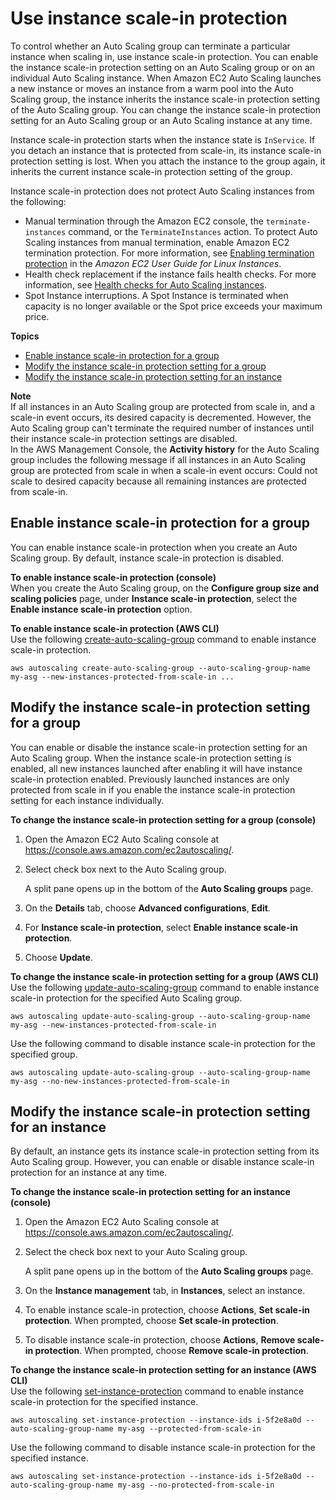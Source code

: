 # Use instance scale\-in protection<a name="ec2-auto-scaling-instance-protection"></a>

To control whether an Auto Scaling group can terminate a particular instance when scaling in, use instance scale\-in protection\. You can enable the instance scale\-in protection setting on an Auto Scaling group or on an individual Auto Scaling instance\. When Amazon EC2 Auto Scaling launches a new instance or moves an instance from a warm pool into the Auto Scaling group, the instance inherits the instance scale\-in protection setting of the Auto Scaling group\. You can change the instance scale\-in protection setting for an Auto Scaling group or an Auto Scaling instance at any time\.

Instance scale\-in protection starts when the instance state is `InService`\. If you detach an instance that is protected from scale\-in, its instance scale\-in protection setting is lost\. When you attach the instance to the group again, it inherits the current instance scale\-in protection setting of the group\.

Instance scale\-in protection does not protect Auto Scaling instances from the following:
+ Manual termination through the Amazon EC2 console, the `terminate-instances` command, or the `TerminateInstances` action\. To protect Auto Scaling instances from manual termination, enable Amazon EC2 termination protection\. For more information, see [Enabling termination protection](https://docs.aws.amazon.com/AWSEC2/latest/UserGuide/terminating-instances.html#Using_ChangingDisableAPITermination) in the *Amazon EC2 User Guide for Linux Instances*\.
+ Health check replacement if the instance fails health checks\. For more information, see [Health checks for Auto Scaling instances](ec2-auto-scaling-health-checks.md)\.
+ Spot Instance interruptions\. A Spot Instance is terminated when capacity is no longer available or the Spot price exceeds your maximum price\. 

**Topics**
+ [Enable instance scale\-in protection for a group](#instance-protection-group)
+ [Modify the instance scale\-in protection setting for a group](#instance-protection-modify)
+ [Modify the instance scale\-in protection setting for an instance](#instance-protection-instance)

**Note**  
If all instances in an Auto Scaling group are protected from scale in, and a scale\-in event occurs, its desired capacity is decremented\. However, the Auto Scaling group can't terminate the required number of instances until their instance scale\-in protection settings are disabled\.   
In the AWS Management Console, the **Activity history** for the Auto Scaling group includes the following message if all instances in an Auto Scaling group are protected from scale in when a scale\-in event occurs: Could not scale to desired capacity because all remaining instances are protected from scale\-in\.

## Enable instance scale\-in protection for a group<a name="instance-protection-group"></a>

You can enable instance scale\-in protection when you create an Auto Scaling group\. By default, instance scale\-in protection is disabled\.

**To enable instance scale\-in protection \(console\)**  
When you create the Auto Scaling group, on the **Configure group size and scaling policies** page, under **Instance scale\-in protection**, select the **Enable instance scale\-in protection** option\.

**To enable instance scale\-in protection \(AWS CLI\)**  
Use the following [create\-auto\-scaling\-group](https://docs.aws.amazon.com/cli/latest/reference/autoscaling/create-auto-scaling-group.html) command to enable instance scale\-in protection\.

```
aws autoscaling create-auto-scaling-group --auto-scaling-group-name my-asg --new-instances-protected-from-scale-in ...
```

## Modify the instance scale\-in protection setting for a group<a name="instance-protection-modify"></a>

You can enable or disable the instance scale\-in protection setting for an Auto Scaling group\. When the instance scale\-in protection setting is enabled, all new instances launched after enabling it will have instance scale\-in protection enabled\. Previously launched instances are only protected from scale in if you enable the instance scale\-in protection setting for each instance individually\.

**To change the instance scale\-in protection setting for a group \(console\)**

1. Open the Amazon EC2 Auto Scaling console at [https://console\.aws\.amazon\.com/ec2autoscaling/](https://console.aws.amazon.com/ec2autoscaling/)\.

1. Select check box next to the Auto Scaling group\.

   A split pane opens up in the bottom of the **Auto Scaling groups** page\.

1. On the **Details** tab, choose **Advanced configurations**, **Edit**\.

1. For **Instance scale\-in protection**, select **Enable instance scale\-in protection**\.

1. Choose **Update**\.

**To change the instance scale\-in protection setting for a group \(AWS CLI\)**  
Use the following [update\-auto\-scaling\-group](https://docs.aws.amazon.com/cli/latest/reference/autoscaling/update-auto-scaling-group.html) command to enable instance scale\-in protection for the specified Auto Scaling group\.

```
aws autoscaling update-auto-scaling-group --auto-scaling-group-name my-asg --new-instances-protected-from-scale-in
```

Use the following command to disable instance scale\-in protection for the specified group\.

```
aws autoscaling update-auto-scaling-group --auto-scaling-group-name my-asg --no-new-instances-protected-from-scale-in
```

## Modify the instance scale\-in protection setting for an instance<a name="instance-protection-instance"></a>

By default, an instance gets its instance scale\-in protection setting from its Auto Scaling group\. However, you can enable or disable instance scale\-in protection for an instance at any time\.

**To change the instance scale\-in protection setting for an instance \(console\)**

1. Open the Amazon EC2 Auto Scaling console at [https://console\.aws\.amazon\.com/ec2autoscaling/](https://console.aws.amazon.com/ec2autoscaling/)\.

1. Select the check box next to your Auto Scaling group\.

   A split pane opens up in the bottom of the **Auto Scaling groups** page\. 

1. On the **Instance management** tab, in **Instances**, select an instance\.

1. To enable instance scale\-in protection, choose **Actions**, **Set scale\-in protection**\. When prompted, choose **Set scale\-in protection**\.

1. To disable instance scale\-in protection, choose **Actions**, **Remove scale\-in protection**\. When prompted, choose **Remove scale\-in protection**\.

**To change the instance scale\-in protection setting for an instance \(AWS CLI\)**  
Use the following [set\-instance\-protection](https://docs.aws.amazon.com/cli/latest/reference/autoscaling/set-instance-protection.html) command to enable instance scale\-in protection for the specified instance\.

```
aws autoscaling set-instance-protection --instance-ids i-5f2e8a0d --auto-scaling-group-name my-asg --protected-from-scale-in
```

Use the following command to disable instance scale\-in protection for the specified instance\.

```
aws autoscaling set-instance-protection --instance-ids i-5f2e8a0d --auto-scaling-group-name my-asg --no-protected-from-scale-in
```
